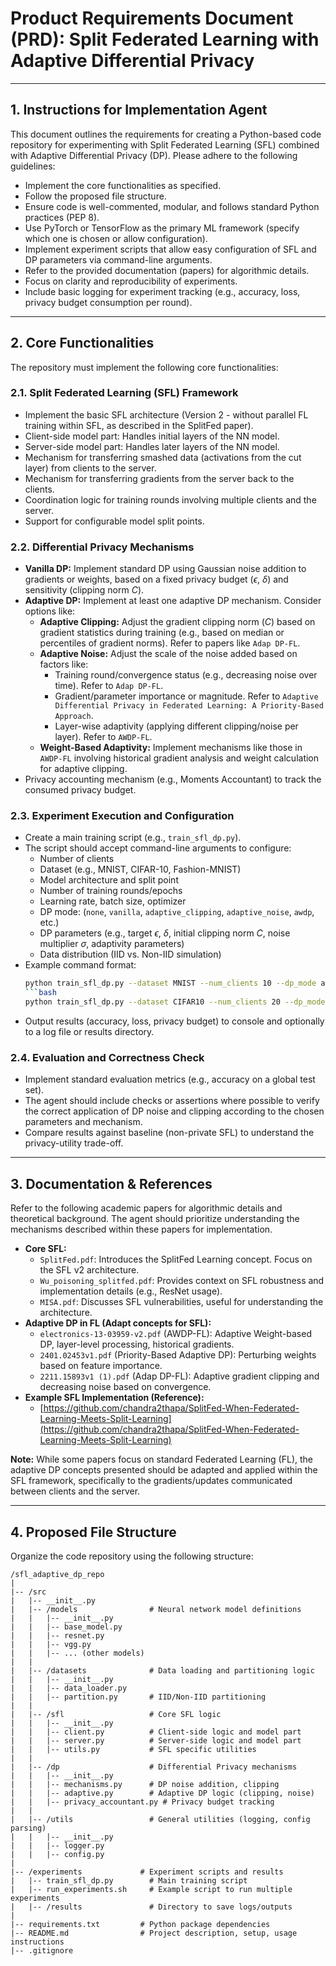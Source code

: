 # Product Requirements Document (PRD): Split Federated Learning with Adaptive Differential Privacy

---

## 1. Instructions for Implementation Agent

This document outlines the requirements for creating a Python-based code repository for experimenting with Split Federated Learning (SFL) combined with Adaptive Differential Privacy (DP). Please adhere to the following guidelines:

* Implement the core functionalities as specified.
* Follow the proposed file structure.
* Ensure code is well-commented, modular, and follows standard Python practices (PEP 8).
* Use PyTorch or TensorFlow as the primary ML framework (specify which one is chosen or allow configuration).
* Implement experiment scripts that allow easy configuration of SFL and DP parameters via command-line arguments.
* Refer to the provided documentation (papers) for algorithmic details.
* Focus on clarity and reproducibility of experiments.
* Include basic logging for experiment tracking (e.g., accuracy, loss, privacy budget consumption per round).

---

## 2. Core Functionalities

The repository must implement the following core functionalities:

### 2.1. Split Federated Learning (SFL) Framework

* Implement the basic SFL architecture (Version 2 - without parallel FL training within SFL, as described in the SplitFed paper).
* Client-side model part: Handles initial layers of the NN model.
* Server-side model part: Handles later layers of the NN model.
* Mechanism for transferring smashed data (activations from the cut layer) from clients to the server.
* Mechanism for transferring gradients from the server back to the clients.
* Coordination logic for training rounds involving multiple clients and the server.
* Support for configurable model split points.

### 2.2. Differential Privacy Mechanisms

* **Vanilla DP:** Implement standard DP using Gaussian noise addition to gradients or weights, based on a fixed privacy budget ($\epsilon$, $\delta$) and sensitivity (clipping norm $C$).
* **Adaptive DP:** Implement at least one adaptive DP mechanism. Consider options like:
    * **Adaptive Clipping:** Adjust the gradient clipping norm ($C$) based on gradient statistics during training (e.g., based on median or percentiles of gradient norms). Refer to papers like `Adap DP-FL`.
    * **Adaptive Noise:** Adjust the scale of the noise added based on factors like:
        * Training round/convergence status (e.g., decreasing noise over time). Refer to `Adap DP-FL`.
        * Gradient/parameter importance or magnitude. Refer to `Adaptive Differential Privacy in Federated Learning: A Priority-Based Approach`.
        * Layer-wise adaptivity (applying different clipping/noise per layer). Refer to `AWDP-FL`.
    * **Weight-Based Adaptivity:** Implement mechanisms like those in `AWDP-FL` involving historical gradient analysis and weight calculation for adaptive clipping.
* Privacy accounting mechanism (e.g., Moments Accountant) to track the consumed privacy budget.

### 2.3. Experiment Execution and Configuration

* Create a main training script (e.g., `train_sfl_dp.py`).
* The script should accept command-line arguments to configure:
    * Number of clients
    * Dataset (e.g., MNIST, CIFAR-10, Fashion-MNIST)
    * Model architecture and split point
    * Number of training rounds/epochs
    * Learning rate, batch size, optimizer
    * DP mode: (`none`, `vanilla`, `adaptive_clipping`, `adaptive_noise`, `awdp`, etc.)
    * DP parameters (e.g., target $\epsilon$, $\delta$, initial clipping norm $C$, noise multiplier $\sigma$, adaptivity parameters)
    * Data distribution (IID vs. Non-IID simulation)
* Example command format:
    ```bash
    python train_sfl_dp.py --dataset MNIST --num_clients 10 --dp_mode adaptive_noise --target_epsilon 1.0 --target_delta 1e-5 --epochs 50 --model resnet18 --split_layer layer2
    ```bash
    python train_sfl_dp.py --dataset CIFAR10 --num_clients 20 --dp_mode vanilla --clipping_norm 1.0 --noise_multiplier 0.8 --epochs 100 --model vgg11 --split_layer block3
    ```
* Output results (accuracy, loss, privacy budget) to console and optionally to a log file or results directory.

### 2.4. Evaluation and Correctness Check

* Implement standard evaluation metrics (e.g., accuracy on a global test set).
* The agent should include checks or assertions where possible to verify the correct application of DP noise and clipping according to the chosen parameters and mechanism.
* Compare results against baseline (non-private SFL) to understand the privacy-utility trade-off.

---

## 3. Documentation & References

Refer to the following academic papers for algorithmic details and theoretical background. The agent should prioritize understanding the mechanisms described within these papers for implementation.

* **Core SFL:**
    * `SplitFed.pdf`: Introduces the SplitFed Learning concept. Focus on the SFL v2 architecture.
    * `Wu_poisoning_splitfed.pdf`: Provides context on SFL robustness and implementation details (e.g., ResNet usage).
    * `MISA.pdf`: Discusses SFL vulnerabilities, useful for understanding the architecture.
* **Adaptive DP in FL (Adapt concepts for SFL):**
    * `electronics-13-03959-v2.pdf` (AWDP-FL): Adaptive Weight-based DP, layer-level processing, historical gradients.
    * `2401.02453v1.pdf` (Priority-Based Adaptive DP): Perturbing weights based on feature importance.
    * `2211.15893v1 (1).pdf` (Adap DP-FL): Adaptive gradient clipping and decreasing noise based on convergence.
* **Example SFL Implementation (Reference):**
    * [https://github.com/chandra2thapa/SplitFed-When-Federated-Learning-Meets-Split-Learning](https://github.com/chandra2thapa/SplitFed-When-Federated-Learning-Meets-Split-Learning)

**Note:** While some papers focus on standard Federated Learning (FL), the adaptive DP concepts presented should be adapted and applied within the SFL framework, specifically to the gradients/updates communicated between clients and the server.

---

## 4. Proposed File Structure

Organize the code repository using the following structure:

```plaintext
/sfl_adaptive_dp_repo
|
|-- /src
|   |-- __init__.py
|   |-- /models                # Neural network model definitions
|   |   |-- __init__.py
|   |   |-- base_model.py
|   |   |-- resnet.py
|   |   |-- vgg.py
|   |   |-- ... (other models)
|   |
|   |-- /datasets              # Data loading and partitioning logic
|   |   |-- __init__.py
|   |   |-- data_loader.py
|   |   |-- partition.py       # IID/Non-IID partitioning
|   |
|   |-- /sfl                   # Core SFL logic
|   |   |-- __init__.py
|   |   |-- client.py          # Client-side logic and model part
|   |   |-- server.py          # Server-side logic and model part
|   |   |-- utils.py           # SFL specific utilities
|   |
|   |-- /dp                    # Differential Privacy mechanisms
|   |   |-- __init__.py
|   |   |-- mechanisms.py      # DP noise addition, clipping
|   |   |-- adaptive.py        # Adaptive DP logic (clipping, noise)
|   |   |-- privacy_accountant.py # Privacy budget tracking
|   |
|   |-- /utils                 # General utilities (logging, config parsing)
|   |   |-- __init__.py
|   |   |-- logger.py
|   |   |-- config.py
|
|-- /experiments             # Experiment scripts and results
|   |-- train_sfl_dp.py        # Main training script
|   |-- run_experiments.sh     # Example script to run multiple experiments
|   |-- /results               # Directory to save logs/outputs
|
|-- requirements.txt         # Python package dependencies
|-- README.md                # Project description, setup, usage instructions
|-- .gitignore
```
